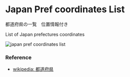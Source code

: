 Japan Pref coordinates List
===============

都道府県の一覧　位置情報付き

 List of Japan prefectures coordinates

![japan pref coordinates list]()

### Reference

- [wikipedia: 都道府県](https://ja.m.wikipedia.org/wiki/%E9%83%BD%E9%81%93%E5%BA%9C%E7%9C%8C)




